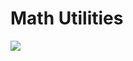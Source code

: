 # Math Utilities  
[![](https://jitpack.io/v/jairrab/MathUtils.svg)](https://jitpack.io/#jairrab/MathUtils)
